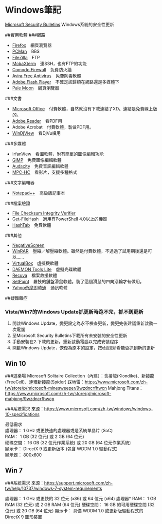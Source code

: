 # Windows筆記

[Microsoft Security Bulletins](https://technet.microsoft.com/en-us/security/bulletins.aspx) Windows系統的安全性更新

##實用軟體
###網路
* [Firefox](http://moztw.org/firefox/download/latest-win.html)　網頁瀏覽器
* [PCMan](http://pcman.ptt.cc/)　BBS
* [FileZilla](https://filezilla-project.org/download.php?type=client)　FTP
* [MobaXterm](http://mobaxterm.mobatek.net/download-home-edition.html)　連SSH，也有FTP的功能
* [Comodo Firewall](https://www.comodo.com/home/internet-security/firewall.php)　免費防火牆
* [Avira Free Antivirus](http://www.avira.com/zh-tw/download-start-new/product/avira-free-antivirus)　免費防毒軟體
* [Adobe Flash Player](http://get.adobe.com/tw/flashplayer/)　不確定該歸類在網路還是多媒體下
* [Pale Moon](https://www.palemoon.org/)　網頁瀏覽器

###文書
* [Microsoft Office](https://office.com/start/default.aspx?WT.mc_id=Office_Products_site)　付費軟體，自然就沒有下載連結了XD。連結是免費線上版的。
* [Adobe Reader](http://get.adobe.com/tw/reader/)　看PDF用
* Adobe Acrobat　付費軟體，製做PDF用。
* [WinDjView](http://sourceforge.net/projects/windjview/)　看DjVu檔用

###多媒體
* [IrfanView](http://www.irfanview.com/main_download_engl.htm)　看圖軟體，附有簡單的圖像編輯功能
* [GIMP](http://www.gimp.org/downloads/)　免費圖像編輯軟體
* [Audacity](http://audacity.sourceforge.net/download/?lang=zh-TW)　免費音訊編輯軟體
* [MPC-HC](http://mpc-hc.org/)　看影片，支援多種格式

###文字編輯器
* [Notepad++](http://notepad-plus-plus.org/download/)　高級版記事本

###檔案驗證
* [File Checksum Integrity Verifier](https://support.microsoft.com/en-us/kb/841290)
* [Get-FileHash]()　適用有PowerShell 4.0以上的機器
* [HashTab](http://implbits.com/products/hashtab/)　免費軟體

###其他
* [NegativeScreen](http://arcanesanctum.net/negativescreen/)
* [WinRAR](http://www.rar.com.tw/download.html)　壓縮／解壓縮軟體。雖然是付費軟體，不過過了試用期後還是可以……
* [VirtualBox](https://www.virtualbox.org/wiki/Downloads)　虛擬機軟體
* [DAEMON Tools Lite](http://www.disk-tools.com/download/daemon)　虛擬光碟軟體
* [Recuva](https://www.piriform.com/recuva)　檔案救援軟體
* [SetPoint](http://www.logitech.com/zh-tw/mice-pointers/articles/11650)　羅技的鍵盤滑鼠軟體。裝了這個滑鼠的四向滾輪才有做用。
* [Yahoo奇摩即時通](https://hk.messenger.yahoo.com/)　通訊軟體

##疑難雜症
### Vista/Win7的Windows Update抓更新時跑不完，抓不到更新
1. 開啟Windows Update，變更設定為永不檢查更新，變更完後建議重新啟動一次電腦
2. 至Microsoft Security Bulletins下載所有未安裝的安全性更新
3. 手動安裝在2.下載的更新，重新啟動電腦以完成安裝程序
4. 開啟Windows Update，恢復為原本的設定，按`檢查更新`看能否抓到新的更新

## Win 10
###遊樂場
Microsoft Solitaire Collection（內建）：含接龍(Klondike)、新接龍(FreeCell)、連環新接龍(Spider)
踩地雷：<https://www.microsoft.com/zh-tw/store/p/microsoft-minesweeper/9wzdncrfhwcn>
Mahjong Titans：<https://www.microsoft.com/zh-tw/store/p/microsoft-mahjong/9wzdncrfhwcp>

###系統需求
來源：<https://www.microsoft.com/zh-tw/windows/windows-10-specifications>  
  
最低需求  
處理器： 1 GHz 或更快速的處理器或是系統單晶片 (SoC)  
RAM： 1 GB (32 位元) 或 2 GB (64 位元)  
硬碟空間： 16 GB (32 位元作業系統) 或 20 GB (64 位元作業系統)  
顯示卡： DirectX 9 或更新版本 (包含 WDDM 1.0 驅動程式)  
顯示器： 800x600  

## Win 7
###系統需求
來源：<https://support.microsoft.com/zh-tw/help/10737/windows-7-system-requirements>

處理器： 1 GHz 或更快的 32 位元 (x86) 或 64 位元 (x64) 處理器*
RAM： 1 GB RAM (32 位元) 或 2 GB RAM (64 位元)
硬碟空間： 16 GB 的可用硬碟空間 (32 位元) 或 20 GB (64 位元)
顯示卡： 具備 WDDM 1.0 或更新版驅動程式的 DirectX 9 圖形裝置